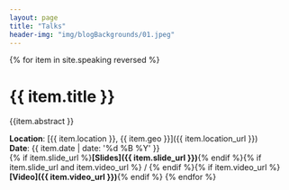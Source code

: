 ```yaml
---
layout: page
title: "Talks"
header-img: "img/blogBackgrounds/01.jpeg"
---
```


{% for item in site.speaking reversed %}
# {{ item.title }}
{{item.abstract }}   
   
**Location**: [{{ item.location }}, {{ item.geo }}]({{ item.location_url }})    
**Date**: {{ item.date | date: '%d %B %Y' }}   
{% if item.slide_url %}**[Slides]({{ item.slide_url }})**{% endif %}{% if item.slide_url and item.video_url %} / {% endif %}{% if item.video_url %}**[Video]({{ item.video_url }})**{% endif %}
{% endfor %}